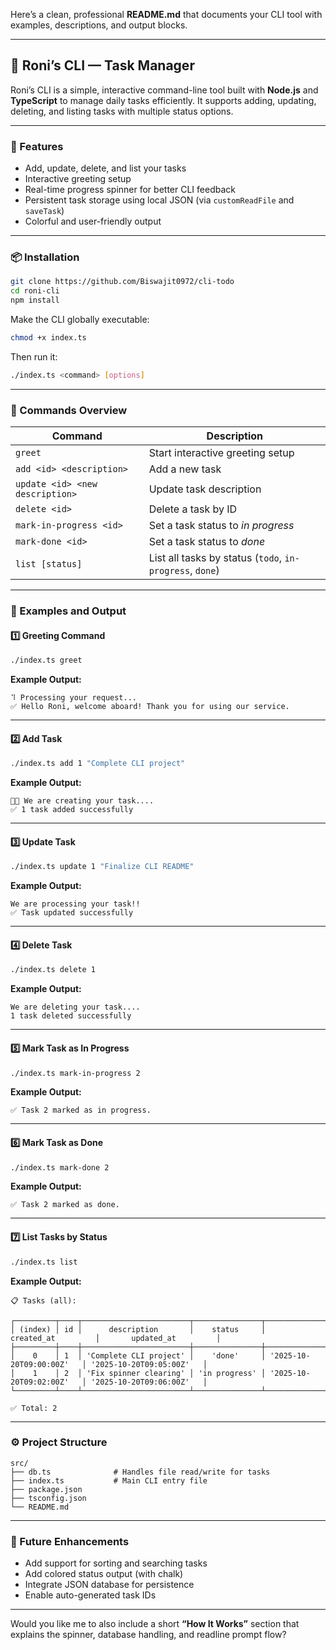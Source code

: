 Here’s a clean, professional **README.md** that documents your CLI tool with examples, descriptions, and output blocks.

***

## 🧩 Roni’s CLI — Task Manager

Roni’s CLI is a simple, interactive command-line tool built with **Node.js** and **TypeScript** to manage daily tasks efficiently. It supports adding, updating, deleting, and listing tasks with multiple status options.

***

### 🚀 Features
- Add, update, delete, and list your tasks
- Interactive greeting setup
- Real-time progress spinner for better CLI feedback
- Persistent task storage using local JSON (via `customReadFile` and `saveTask`)
- Colorful and user-friendly output

***

### 📦 Installation

```bash
git clone https://github.com/Biswajit0972/cli-todo
cd roni-cli
npm install
```

Make the CLI globally executable:

```bash
chmod +x index.ts
```

Then run it:

```bash
./index.ts <command> [options]
```

***

### 🧭 Commands Overview

| Command | Description |
|----------|-------------|
| `greet` | Start interactive greeting setup |
| `add <id> <description>` | Add a new task |
| `update <id> <new description>` | Update task description |
| `delete <id>` | Delete a task by ID |
| `mark-in-progress <id>` | Set a task status to *in progress* |
| `mark-done <id>` | Set a task status to *done* |
| `list [status]` | List all tasks by status (`todo`, `in-progress`, `done`) |

***

### 💬 Examples and Output

#### 1️⃣ Greeting Command
```bash
./index.ts greet
```

**Example Output:**
```
⠹ Processing your request...
✅ Hello Roni, welcome aboard! Thank you for using our service.
```

***

#### 2️⃣ Add Task
```bash
./index.ts add 1 "Complete CLI project"
```

**Example Output:**
```
🐦‍🔥 We are creating your task....
✅ 1 task added successfully
```

***

#### 3️⃣ Update Task
```bash
./index.ts update 1 "Finalize CLI README"
```

**Example Output:**
```
We are processing your task!!
✅ Task updated successfully
```

***

#### 4️⃣ Delete Task
```bash
./index.ts delete 1
```

**Example Output:**
```
We are deleting your task....
1 task deleted successfully
```

***

#### 5️⃣ Mark Task as In Progress
```bash
./index.ts mark-in-progress 2
```

**Example Output:**
```
✅ Task 2 marked as in progress.
```

***

#### 6️⃣ Mark Task as Done
```bash
./index.ts mark-done 2
```

**Example Output:**
```
✅ Task 2 marked as done.
```

***

#### 7️⃣ List Tasks by Status
```bash
./index.ts list 
```

**Example Output:**
```
📋 Tasks (all):

┌─────────┬────┬────────────────────────┬───────────────┬──────────────────────────┬──────────────────────────┐
│ (index) │ id │      description       │    status     │       created_at         │       updated_at         │
├─────────┼────┼────────────────────────┼───────────────┼──────────────────────────┼──────────────────────────┤
│    0    │ 1  │ 'Complete CLI project' │    'done'     │ '2025-10-20T09:00:00Z'   │ '2025-10-20T09:05:00Z'   │
│    1    │ 2  │ 'Fix spinner clearing' │ 'in progress' │ '2025-10-20T09:02:00Z'   │ '2025-10-20T09:06:00Z'   │
└─────────┴────┴────────────────────────┴───────────────┴──────────────────────────┴──────────────────────────┘

✅ Total: 2
```

***

### ⚙️ Project Structure

```
src/
├── db.ts              # Handles file read/write for tasks
├── index.ts           # Main CLI entry file
├── package.json
├── tsconfig.json
└── README.md
```

***

### 🧠 Future Enhancements
- Add support for sorting and searching tasks
- Add colored status output (with chalk)
- Integrate JSON database for persistence
- Enable auto-generated task IDs

***

Would you like me to also include a short **“How It Works”** section that explains the spinner, database handling, and readline prompt flow?